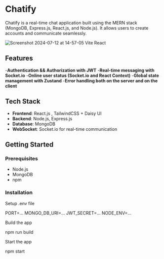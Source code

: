 # Chatify

Chatify is a real-time chat application built using the MERN stack (MongoDB, Express.js, React.js, and Node.js). It allows users to create accounts and communicate seamlessly.

![Screenshot 2024-07-12 at 14-57-05 Vite React](https://github.com/user-attachments/assets/c5f6387d-00b0-4711-b144-a93d40997bb0)


## Features

-**Authentication && Authorization with JWT**
-**Real-time messaging with Socket.io**
-**Online user status (Socket.io and React Context)**
-**Global state management with Zustand**
-**Error handling both on the server and on the client**

## Tech Stack

- **Frontend**: React.js , TailwindCSS + Daisy UI
- **Backend**: Node.js, Express.js
- **Database**: MongoDB
- **WebSocket**: Socket.io for real-time communication

## Getting Started

### Prerequisites

- Node.js
- MongoDB 
- npm
     
### Installation

Setup .env file

PORT=...
MONGO_DB_URI=...
JWT_SECRET=...
NODE_ENV=...

Build the app

npm run build

Start the app

npm start
   
